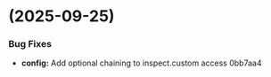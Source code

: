 #  (2025-09-25)


### Bug Fixes

* **config:** Add optional chaining to inspect.custom access 0bb7aa4



